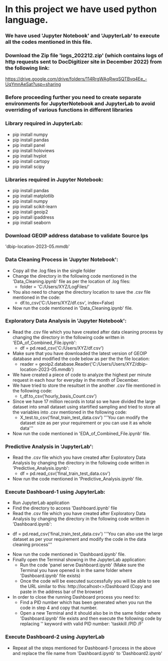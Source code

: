# In this project we have used python language.
### We have used 'Jupyter Notebook' and 'JupyterLab' to execute all the codes mentioned in this file.
### Download the Zip file 'logs_202212.zip' (which contains logs of http requests sent to DocDigitizer site in December 2022) from the following link:
https://drive.google.com/drive/folders/114RrgWAgRwqSQTBvq4Ee_-UqYmnAeSat?usp=sharing
### Before proceeding further you need to create separate environments for JupyterNotebook and JupyterLab to avoid overriding of various functions in different libraries

### Library required in JupyterLab:
* pip install numpy
* pip install pandas
* pip install panel
* pip install holoviews
* pip install hvplot
* pip install cartopy
* pip install scipy

### Libraries required in Jupyter Notebook:
* pip install pandas
* pip install matplotlib
* pip install numpy
* pip install scikit-learn
* pip install geoip2
* pip install ipaddress
* pip install seaborn

### Download GEOIP address database to validate Source Ips
'dbip-location-2023-05.mmdb'


### Data Cleaning Process in 'Jupyter Notebook':
* Copy all the .log files in the single folder
* Change the directory in the following code mentioned in the 'Data_Cleaning.ipynb' file as per the location of .log files:
   - folder = 'C:/Users/XYZ/LogFiles/'
* You also need to change the directory location to save the .csv file mentioned in the code:
  - df.to_csv('C:/Users/XYZ/df.csv', index=False)
* Now run the code mentioned in 'Data_Cleaning.ipynb' file.

### Exploratory Data Analysis in 'Jupyter Notebook':
* Read the .csv file which you have created after data cleaning process by changing the directory in the following code written in 'EDA_of_Combined_File.ipynb':
  - df = pd.read_csv('C:/Users/XYZ/df.csv')
* Make sure that you have downloaded the latest version of GEOIP database and modified the code below as per the the file location:
  - reader = geoip2.database.Reader('C:/Users/Users/XYZ/dbip-location-2023-05.mmdb')
* We have created a piece of code to analyze the highest per minute request in each hour for everyday in the month of December.
* We have tried to store the resultset in the another .csv file mentioned in the following code:
  - t_df.to_csv('hourly_basis_Count.csv')
* Since we have 17 million records in total so we have divided the large dataset into small dataset using startified sampling and tried to store all the variables into .csv mentioned in the following code:
  - X_test.to_csv('final_train_test_data.csv') '''You can modify the dataset size as per your requirement or you can use it as whole data'''
* Now run the code mentioned in 'EDA_of_Combined_File.ipynb' file.

### Predictive Analysis in 'JupyterLab':
* Read the .csv file which you have created after Exploratory Data Analysis by changing the directory in the following code written in 'Predictive_Analysis.ipynb':
  - df = pd.read_csv('final_train_test_data.csv')
* Now run the code mentioned in 'Predictive_Analysis.ipynb' file.

### Execute Dashboard-1 using JupyterLab:
* Run JupyterLab application
*  Find the directory to access 'Dashboard.ipynb' file
*  Read the .csv file which you have created after Exploratory Data Analysis by changing the directory in the following code written in 'Dashboard.ipynb':
  - df = pd.read_csv('final_train_test_data.csv') '''You can also use the large dataset as per your requirement and modify the code in the data cleaning process'''
* Now run the code mentioned in 'Dashboard.ipynb' file.
* Finally open the Terminal showing in the JupyterLab application:
  - Run the code 'panel serve Dashboard.ipynb' (Make sure the Terminal you have opened is in the same folder where 'Dashboard.ipynb' file exists)
  - Once the code will be executed successfully you will be able to see the URL similar to this: http://localhost<>/Dashboard (Copy and paste in the address bar of the browser)
* In order to close the running Dashboard process you need to:
  - Find a PID number which has been generated when you run the code in step 4 and copy that number.
  - Open a new Terminal and it should also be in the same folder where 'Dashboard.ipynb' file exists and then execute the following code by replacing '<PID>' keyword with valid PID number: 'taskkill /PID <PID> /F'
    
### Execute Dashboard-2 using JupyterLab
* Repeat all the steps mentioned for Dashboard-1 process in the above and replace the file name from 'Dashboard.ipynb' to 'Dashboard2.ipynb'
